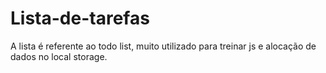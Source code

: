 # Lista-de-tarefas
A lista é referente ao todo list, muito utilizado para treinar js e alocação de dados no local storage.
